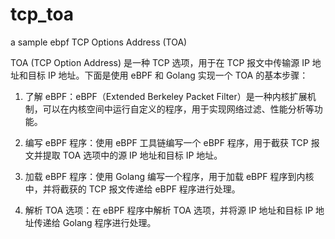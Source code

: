 # tcp_toa
a sample ebpf TCP Options Address (TOA)


TOA (TCP Option Address) 是一种 TCP 选项，用于在 TCP 报文中传输源 IP 地址和目标 IP 地址。下面是使用 eBPF 和 Golang 实现一个 TOA 的基本步骤：

1. 了解 eBPF：eBPF（Extended Berkeley Packet Filter）是一种内核扩展机制，可以在内核空间中运行自定义的程序，用于实现网络过滤、性能分析等功能。

2. 编写 eBPF 程序：使用 eBPF 工具链编写一个 eBPF 程序，用于截获 TCP 报文并提取 TOA 选项中的源 IP 地址和目标 IP 地址。

3. 加载 eBPF 程序：使用 Golang 编写一个程序，用于加载 eBPF 程序到内核中，并将截获的 TCP 报文传递给 eBPF 程序进行处理。

4. 解析 TOA 选项：在 eBPF 程序中解析 TOA 选项，并将源 IP 地址和目标 IP 地址传递给 Golang 程序进行处理。
